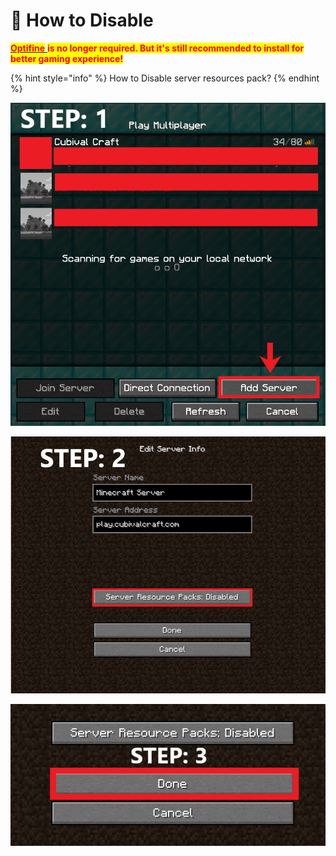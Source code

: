 # 🔴 How to Disable

&#x20;[<mark style="color:red;">**Optifine**</mark> ](https://optifine.net/downloads)<mark style="color:red;">**is no longer required. But it's still recommended to install for better gaming experience!**</mark>

{% hint style="info" %}
How to Disable server resources pack?
{% endhint %}

![](<../../.gitbook/assets/image (16) (1) (1) (1) (1).png>)

![](../../.gitbook/assets/Untitled.png)

![](<../../.gitbook/assets/unknown (1).png>)
